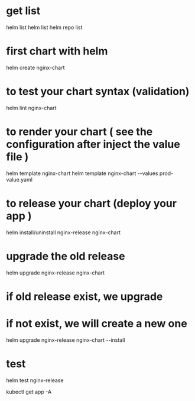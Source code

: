 # get list
helm list
helm list
helm repo list

# first chart with helm 

helm create nginx-chart 
# to test your chart syntax (validation)
helm lint nginx-chart 

# to render your chart ( see the configuration after inject the value file )
helm template nginx-chart 
helm template nginx-chart --values prod-value.yaml

# to release your chart (deploy your app )
helm install/uninstall nginx-release nginx-chart 
# upgrade the old release 
helm upgrade nginx-release nginx-chart 

# if old release exist, we upgrade 
# if not exist, we will create a new one 
helm upgrade nginx-release nginx-chart --install 

# test
helm test nginx-release

kubectl get app -A 